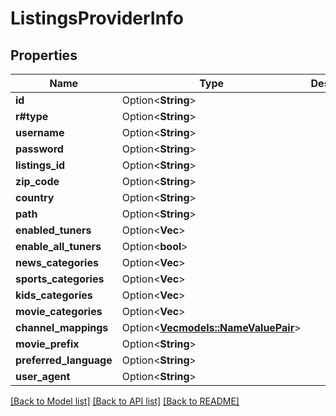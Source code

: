 # ListingsProviderInfo

## Properties

Name | Type | Description | Notes
------------ | ------------- | ------------- | -------------
**id** | Option<**String**> |  | [optional]
**r#type** | Option<**String**> |  | [optional]
**username** | Option<**String**> |  | [optional]
**password** | Option<**String**> |  | [optional]
**listings_id** | Option<**String**> |  | [optional]
**zip_code** | Option<**String**> |  | [optional]
**country** | Option<**String**> |  | [optional]
**path** | Option<**String**> |  | [optional]
**enabled_tuners** | Option<**Vec<String>**> |  | [optional]
**enable_all_tuners** | Option<**bool**> |  | [optional]
**news_categories** | Option<**Vec<String>**> |  | [optional]
**sports_categories** | Option<**Vec<String>**> |  | [optional]
**kids_categories** | Option<**Vec<String>**> |  | [optional]
**movie_categories** | Option<**Vec<String>**> |  | [optional]
**channel_mappings** | Option<[**Vec<models::NameValuePair>**](NameValuePair.md)> |  | [optional]
**movie_prefix** | Option<**String**> |  | [optional]
**preferred_language** | Option<**String**> |  | [optional]
**user_agent** | Option<**String**> |  | [optional]

[[Back to Model list]](../README.md#documentation-for-models) [[Back to API list]](../README.md#documentation-for-api-endpoints) [[Back to README]](../README.md)


